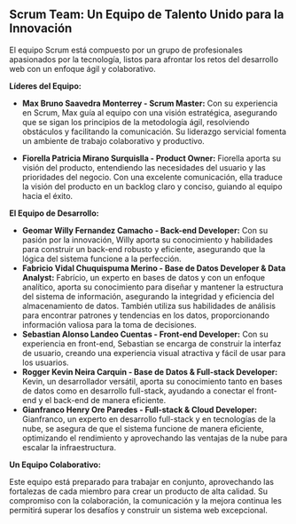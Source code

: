## Scrum Team: Un Equipo de Talento Unido para la Innovación

El equipo Scrum está compuesto por un grupo de profesionales apasionados por la tecnología, listos para afrontar los retos del desarrollo web con un enfoque ágil y colaborativo. 

**Líderes del Equipo:**

* **Max Bruno Saavedra Monterrey - Scrum Master:** Con su experiencia en Scrum, Max guía al equipo con una visión estratégica,  asegurando que se sigan los principios de la metodología ágil,  resolviendo obstáculos y facilitando la comunicación. Su liderazgo servicial  fomenta un ambiente de trabajo colaborativo y productivo.

* **Fiorella Patricia Mirano Surquislla - Product Owner:**  Fiorella aporta su visión del producto,  entendiendo las necesidades del usuario y las prioridades del negocio. Con una excelente comunicación, ella traduce la visión del producto en un backlog claro y conciso,  guiando al equipo hacia el éxito.

**El Equipo de Desarrollo:**

* **Geomar Willy Fernandez Camacho - Back-end Developer:** Con su pasión por la innovación, Willy aporta su conocimiento y habilidades para construir un back-end robusto y eficiente, asegurando que la lógica del sistema funcione a la perfección. 
* **Fabricio Vidal Chuquispuma Merino - Base de Datos Developer & Data Analyst:**  Fabrício,  un experto en bases de datos y con un enfoque analítico,  aporta su conocimiento para diseñar y mantener la estructura del sistema de información,  asegurando la integridad y eficiencia del almacenamiento de datos. También utiliza sus habilidades de análisis para encontrar patrones y tendencias en los datos, proporcionando información valiosa para la toma de decisiones.
* **Sebastian Alonso Landeo Cuentas - Front-end Developer:**  Con su experiencia en front-end, Sebastian  se encarga de construir la interfaz de usuario,  creando una experiencia visual atractiva y fácil de usar para los usuarios. 
* **Rogger Kevin Neira Carquin - Base de Datos & Full-stack Developer:** Kevin, un desarrollador versátil,  aporta su conocimiento tanto en bases de datos como en desarrollo full-stack,  ayudando a conectar el front-end y el back-end de manera eficiente. 
* **Gianfranco Henry Ore Paredes - Full-stack & Cloud Developer:**  Gianfranco,  un experto en desarrollo full-stack y en tecnologías de la nube,  se asegura de que el sistema funcione de manera eficiente,  optimizando el rendimiento y aprovechando las ventajas de la nube para escalar la infraestructura. 

**Un Equipo Colaborativo:**

Este equipo está  preparado para trabajar en conjunto,  aprovechando las fortalezas de cada miembro para crear un producto de alta calidad. Su compromiso con la colaboración, la comunicación y la mejora continua les permitirá superar los desafíos y  construir un sistema web excepcional. 

